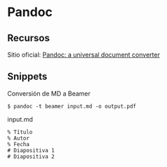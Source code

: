 # Pandoc

## Recursos
Sitio oficial: [Pandoc: a universal document converter](https://pandoc.org/)

## Snippets
Conversión de MD a Beamer
```terminal
$ pandoc -t beamer input.md -o output.pdf
```
input.md
```
% Título
% Autor
% Fecha
# Diapositiva 1
# Diapositiva 2
```
